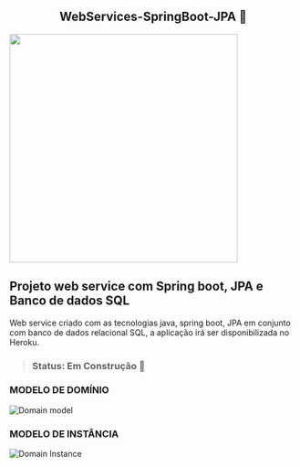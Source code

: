 <h2 align="center"> WebServices-SpringBoot-JPA 🚀</h2>

<img width=400 src="https://user-images.githubusercontent.com/19534807/82755512-54be9a00-9daa-11ea-8e76-5190e0a0074d.png"/>

## Projeto web service com Spring boot, JPA e Banco de dados SQL

Web service criado com as tecnologias java, spring boot, JPA em conjunto com banco de dados relacional SQL,
a aplicação irá ser disponibilizada no Heroku.

>### Status: Em Construção 🚧

### MODELO DE DOMÍNIO

![Domain model](https://user-images.githubusercontent.com/19534807/82755495-3ce71600-9daa-11ea-8641-d01bfcaf1720.png)

### MODELO DE INSTÂNCIA

![Domain Instance](https://user-images.githubusercontent.com/19534807/82755481-280a8280-9daa-11ea-9be0-44ce2affc36b.png)

